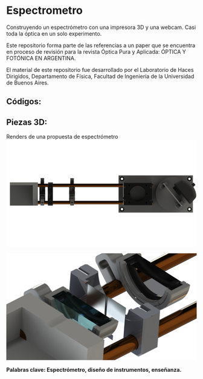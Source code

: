 # Espectrometro
Construyendo un espectrómetro con una impresora 3D y una webcam. Casi toda la óptica en un solo experimento.

Este repositorio forma parte de las referencias a un paper que se encuentra en proceso de revisión para la revista Óptica Pura y Aplicada: ÓPTICA Y FOTÓNICA EN ARGENTINA. 

El material de este repositorio fue desarrollado por el Laboratorio de Haces Dirigidos, Departamento de Física, Facultad de Ingeniería de la Universidad de Buenos Aires.

## Códigos:


## Piezas 3D:
Renders de una propuesta de espectrómetro
![Esquema completo](https://github.com/EmilianoJan/Espectrometro/blob/acdfd7f4f4078cd129dc0f01e9755633c6c14de7/Piezas/Renders/Render2.png?raw=true)

![Esquema completo](https://github.com/EmilianoJan/Espectrometro/blob/acdfd7f4f4078cd129dc0f01e9755633c6c14de7/Piezas/Renders/Render8.png?raw=true)

**Palabras clave: Espectrómetro, diseño de instrumentos, enseñanza.**

